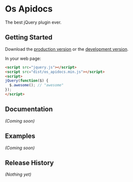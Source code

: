 # Os Apidocs

The best jQuery plugin ever.

## Getting Started
Download the [production version][min] or the [development version][max].

[min]: https://raw.github.com/openscholar/os_apidocs/master/dist/os_apidocs.min.js
[max]: https://raw.github.com/openscholar/os_apidocs/master/dist/os_apidocs.js

In your web page:

```html
<script src="jquery.js"></script>
<script src="dist/os_apidocs.min.js"></script>
<script>
jQuery(function($) {
  $.awesome(); // "awesome"
});
</script>
```

## Documentation
_(Coming soon)_

## Examples
_(Coming soon)_

## Release History
_(Nothing yet)_
